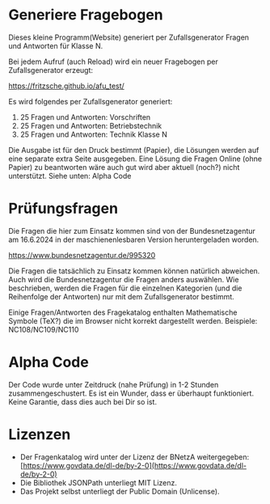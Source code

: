 # Generiere Fragebogen
Dieses kleine Programm(Website) generiert per Zufallsgenerator Fragen und Antworten für Klasse N.

Bei jedem Aufruf (auch Reload) wird ein neuer Fragebogen per Zufallsgenerator erzeugt:

https://fritzsche.github.io/afu_test/

Es wird folgendes per Zufallsgenerator generiert:
1) 25 Fragen und Antworten: Vorschriften
2) 25 Fragen und Antworten: Betriebstechnik
3) 25 Fragen und Antworten: Technik Klasse N

Die Ausgabe ist für den Druck bestimmt (Papier), die Lösungen werden auf eine separate extra Seite ausgegeben.
Eine Lösung die Fragen Online (ohne Papier) zu beantworten wäre auch gut wird aber aktuell (noch?) nicht unterstützt. Siehe unten: Alpha Code

# Prüfungsfragen
Die Fragen die hier zum Einsatz kommen sind von der Bundesnetzagentur am 16.6.2024 in der maschienenlesbaren Version heruntergeladen worden.

https://www.bundesnetzagentur.de/995320

Die Fragen die tatsächlich zu Einsatz kommen können natürlich abweichen. Auch wird die Bundesnetzagentur die Fragen anders auswählen. Wie beschrieben, werden die Fragen für die einzelnen Kategorien (und die Reihenfolge der Antworten) nur mit dem Zufallsgenerator bestimmt. 

Einige Fragen/Antworten des Fragekatalog enthalten Mathematische Symbole (TeX?) die im Browser nicht korrekt dargestellt werden.
Beispiele:  NC108/NC109/NC110

# Alpha Code
Der Code wurde unter Zeitdruck (nahe Prüfung) in 1-2 Stunden zusammengeschustert. Es ist ein Wunder, dass er überhaupt funktioniert. Keine Garantie, dass dies auch bei Dir so ist.


# Lizenzen
* Der Fragenkatalog wird unter der Lizenz der BNetzA weitergegeben: [https://www.govdata.de/dl-de/by-2-0](https://www.govdata.de/dl-de/by-2-0)
* Die Bibliothek JSONPath unterliegt MIT Lizenz.
* Das Projekt selbst unterliegt der Public Domain (Unlicense).

